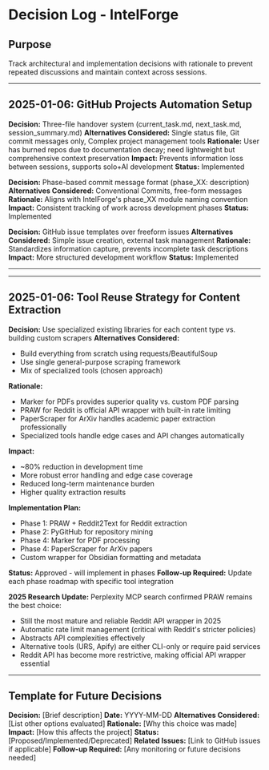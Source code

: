 # Decision Log - IntelForge

## Purpose
Track architectural and implementation decisions with rationale to prevent repeated discussions and maintain context across sessions.

---

## 2025-01-06: GitHub Projects Automation Setup

**Decision:** Three-file handover system (current_task.md, next_task.md, session_summary.md)
**Alternatives Considered:** Single status file, Git commit messages only, Complex project management tools
**Rationale:** User has burned repos due to documentation decay; need lightweight but comprehensive context preservation
**Impact:** Prevents information loss between sessions, supports solo+AI development
**Status:** Implemented

**Decision:** Phase-based commit message format (phase_XX: description)
**Alternatives Considered:** Conventional Commits, free-form messages
**Rationale:** Aligns with IntelForge's phase_XX module naming convention
**Impact:** Consistent tracking of work across development phases
**Status:** Implemented

**Decision:** GitHub issue templates over freeform issues
**Alternatives Considered:** Simple issue creation, external task management
**Rationale:** Standardizes information capture, prevents incomplete task descriptions
**Impact:** More structured development workflow
**Status:** Implemented

---

---

## 2025-01-06: Tool Reuse Strategy for Content Extraction

**Decision:** Use specialized existing libraries for each content type vs. building custom scrapers
**Alternatives Considered:**
- Build everything from scratch using requests/BeautifulSoup
- Use single general-purpose scraping framework
- Mix of specialized tools (chosen approach)

**Rationale:**
- Marker for PDFs provides superior quality vs. custom PDF parsing
- PRAW for Reddit is official API wrapper with built-in rate limiting
- PaperScraper for ArXiv handles academic paper extraction professionally
- Specialized tools handle edge cases and API changes automatically

**Impact:**
- ~80% reduction in development time
- More robust error handling and edge case coverage
- Reduced long-term maintenance burden
- Higher quality extraction results

**Implementation Plan:**
- Phase 1: PRAW + Reddit2Text for Reddit extraction
- Phase 2: PyGitHub for repository mining
- Phase 4: Marker for PDF processing
- Phase 4: PaperScraper for ArXiv papers
- Custom wrapper for Obsidian formatting and metadata

**Status:** Approved - will implement in phases
**Follow-up Required:** Update each phase roadmap with specific tool integration

**2025 Research Update:** Perplexity MCP search confirmed PRAW remains the best choice:
- Still the most mature and reliable Reddit API wrapper in 2025
- Automatic rate limit management (critical with Reddit's stricter policies)
- Abstracts API complexities effectively
- Alternative tools (URS, Apify) are either CLI-only or require paid services
- Reddit API has become more restrictive, making official API wrapper essential

---

## Template for Future Decisions

**Decision:** [Brief description]
**Date:** YYYY-MM-DD
**Alternatives Considered:** [List other options evaluated]
**Rationale:** [Why this choice was made]
**Impact:** [How this affects the project]
**Status:** [Proposed/Implemented/Deprecated]
**Related Issues:** [Link to GitHub issues if applicable]
**Follow-up Required:** [Any monitoring or future decisions needed]
